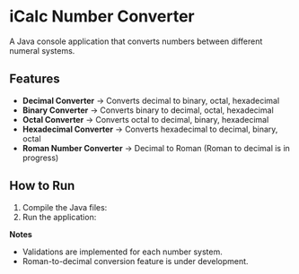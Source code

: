 # iCalc Number Converter

A Java console application that converts numbers between different numeral systems.

## Features
- **Decimal Converter** → Converts decimal to binary, octal, hexadecimal
- **Binary Converter** → Converts binary to decimal, octal, hexadecimal
- **Octal Converter** → Converts octal to decimal, binary, hexadecimal
- **Hexadecimal Converter** → Converts hexadecimal to decimal, binary, octal
- **Roman Number Converter** → Decimal to Roman (Roman to decimal is in progress)

## How to Run
1. Compile the Java files:
2. Run the application:

**Notes**

- Validations are implemented for each number system.
- Roman-to-decimal conversion feature is under development.

